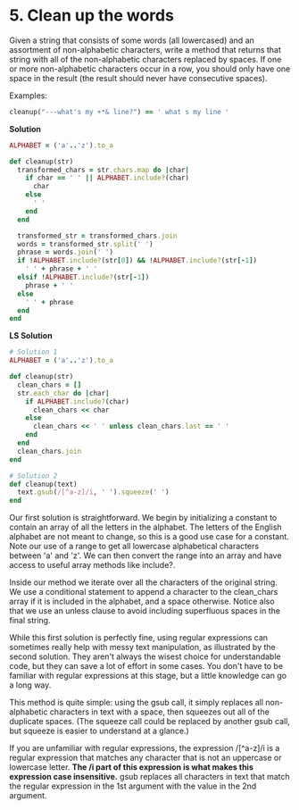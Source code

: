 # 5. Clean up the words

Given a string that consists of some words (all lowercased) and an assortment of non-alphabetic characters, write a method that returns that string with all of the non-alphabetic characters replaced by spaces. If one or more non-alphabetic characters occur in a row, you should only have one space in the result (the result should never have consecutive spaces).

Examples:

```ruby
cleanup("---what's my +*& line?") == ' what s my line '
```

**Solution**

```ruby
ALPHABET = ('a'..'z').to_a

def cleanup(str)
  transformed_chars = str.chars.map do |char|
    if char == ' ' || ALPHABET.include?(char)
      char
    else
      ' '
    end
  end

  transformed_str = transformed_chars.join
  words = transformed_str.split(' ')
  phrase = words.join(' ')
  if !ALPHABET.include?(str[0]) && !ALPHABET.include?(str[-1])
    ' ' + phrase + ' '
  elsif !ALPHABET.include?(str[-1])
    phrase + ' '
  else
    ' ' + phrase
  end
end
```

**LS Solution**

```ruby
# Solution 1
ALPHABET = ('a'..'z').to_a

def cleanup(str)
  clean_chars = []
  str.each_char do |char|
    if ALPHABET.include?(char)
      clean_chars << char
    else
      clean_chars << ' ' unless clean_chars.last == ' '
    end
  end
  clean_chars.join
end

# Solution 2
def cleanup(text)
  text.gsub(/[^a-z]/i, ' ').squeeze(' ')
end
```

Our first solution is straightforward. We begin by initializing a constant to contain an array of all the letters in the alphabet. The letters of the English alphabet are not meant to change, so this is a good use case for a constant. Note our use of a range to get all lowercase alphabetical characters between 'a' and 'z'. We can then convert the range into an array and have access to useful array methods like include?.

Inside our method we iterate over all the characters of the original string. We use a conditional statement to append a character to the clean_chars array if it is included in the alphabet, and a space otherwise. Notice also that we use an unless clause to avoid including superfluous spaces in the final string.

While this first solution is perfectly fine, using regular expressions can sometimes really help with messy text manipulation, as illustrated by the second solution. They aren't always the wisest choice for understandable code, but they can save a lot of effort in some cases. You don't have to be familiar with regular expressions at this stage, but a little knowledge can go a long way.

This method is quite simple: using the gsub call, it simply replaces all non-alphabetic characters in text with a space, then squeezes out all of the duplicate spaces. (The squeeze call could be replaced by another gsub call, but squeeze is easier to understand at a glance.)

If you are unfamiliar with regular expressions, the expression /[^a-z]/i is a regular expression that matches any character that is not an uppercase or lowercase letter. **The /i part of this expression is what makes this expression case insensitive.** gsub replaces all characters in text that match the regular expression in the 1st argument with the value in the 2nd argument.

